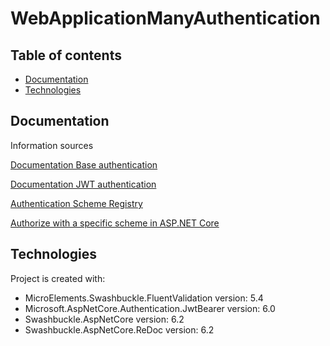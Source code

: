 # WebApplicationManyAuthentication

## Table of contents
* [Documentation](#documentation)
* [Technologies](#technologies)

## Documentation
Information sources

[Documentation Base authentication](https://datatracker.ietf.org/doc/html/rfc7617)

[Documentation JWT authentication ](https://datatracker.ietf.org/doc/rfc8725/)

[Authentication Scheme Registry](https://tools.ietf.org/html/rfc7235#section-5.1)

[Authorize with a specific scheme in ASP.NET Core](https://docs.microsoft.com/en-us/aspnet/core/security/authorization/limitingidentitybyscheme?view=aspnetcore-6.0)

## Technologies

Project is created with:
* MicroElements.Swashbuckle.FluentValidation version: 5.4
* Microsoft.AspNetCore.Authentication.JwtBearer version: 6.0
* Swashbuckle.AspNetCore version: 6.2
* Swashbuckle.AspNetCore.ReDoc version: 6.2
